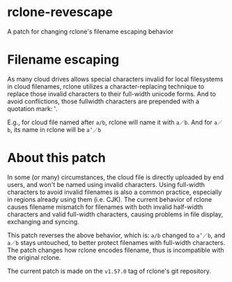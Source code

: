 # rclone-revescape
A patch for changing rclone's filename escaping behavior

# Filename escaping
As many cloud drives allows special characters invalid for local filesystems in cloud filenames, rclone utilizes a character-replacing technique to replace those invalid characters to their full-width unicode forms. And to avoid conflictions, those fullwidth characters are prepended with a quotation mark: ‛.

E.g., for cloud file named after `a/b`, rclone will name it with `a／b`. And for `a／b`, its name in rclone will be `a‛／b`

# About this patch
In some (or many) circumstances, the cloud file is directly uploaded by end users, and won't be named using invalid characters. Using full-width characters to avoid invalid filenames is also a common practice, especially in regions already using them (i.e. CJK). The current behavior of rclone causes filename mismatch for filenames with both invalid half-width characters and valid full-width characters, causing problems in file display, exchanging and syncing.

This patch reverses the above behavior, which is: `a/b` changed to `a‛／b`, and `a／b` stays untouched, to better protect filenames with full-width characters. The patch changes how rclone encodes filename, thus is incompatible with the original rclone.

The current patch is made on the `v1.57.0` tag of rclone's git repository.
